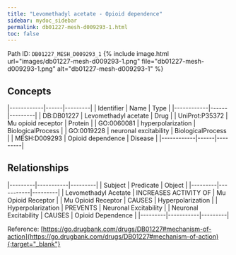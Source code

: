 ```yaml
---
title: "Levomethadyl acetate - Opioid dependence"
sidebar: mydoc_sidebar
permalink: db01227-mesh-d009293-1.html
toc: false 
---
```



Path ID: `DB01227_MESH_D009293_1`
{% include image.html url="images/db01227-mesh-d009293-1.png" file="db01227-mesh-d009293-1.png" alt="db01227-mesh-d009293-1" %}

## Concepts

|------------|------|---------|
| Identifier | Name | Type    |
|------------|------|---------|
| DB:DB01227 | Levomethadyl acetate | Drug |
| UniProt:P35372 | Mu opioid receptor | Protein |
| GO:0060081 | hyperpolarization | BiologicalProcess |
| GO:0019228 | neuronal excitability | BiologicalProcess |
| MESH:D009293 | Opioid dependence | Disease |
|------------|------|---------|

## Relationships

|---------|-----------|---------|
| Subject | Predicate | Object  |
|---------|-----------|---------|
| Levomethadyl Acetate | INCREASES ACTIVITY OF | Mu Opioid Receptor |
| Mu Opioid Receptor | CAUSES | Hyperpolarization |
| Hyperpolarization | PREVENTS | Neuronal Excitability |
| Neuronal Excitability | CAUSES | Opioid Dependence |
|---------|-----------|---------|

Reference: [https://go.drugbank.com/drugs/DB01227#mechanism-of-action](https://go.drugbank.com/drugs/DB01227#mechanism-of-action){:target="_blank"}